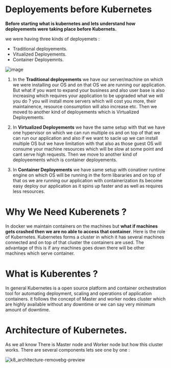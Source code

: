 # Deployements before Kubernetes
**Before starting what is kubernetes and lets understand how deployements were taking place before Kubernets.**

we were having three kinds of deployemets : 
- Traditional deployements.
- Vitualized Deployements.
- Container Deployemnts.

![image](https://user-images.githubusercontent.com/69069614/180745350-18e3b73e-c0b4-4be0-85af-46fdd2ff0f2e.png)

1. In the **Traditional deployements** we have our server/machine on which we were installing our OS and on that OS we are running our application. But what if you want to expand your business and also user base is also increasing which requires your application to be upgraded what we will you do ? you will install more servers which will cost you more, their maintainence, resource consumption will also increase etc. Then we moved to another kind of deployements which is Virtualized Deployements.

2. In **Virtualized Deployements** we have the same setup with that we have one hypervisor on which we can run multiple os and on top of that we can run our application and also if we want to sacle up we can install multiple OS but we have limitation with that also as those guest OS will consume your machine resources which will be slow at some point and cant serve high requests. Then we move to another kind of deployeements which is container deployements.

3. In **Container Deployements** we have same setup with conatiner runtime engine on which OS will be running in the form libararies and on top of that os we are running our application with containerization its become easy deploy our application as it spins up faster and as well as requires less resources.

# Why We Need Kuberenets ?

In docker we maintain containers on the machines but **what if machines gets crashed then we are no able to access that container**. Here is the role of Kubernetes. Kubernetes forms a cluster in which it has several machines connected and on top of that cluster the containers are used. The advantage of this is if any machines goes down there will be other machines which serve container.

# What is Kuberentes ?
In general Kubernetes is a open source platform and container orchestration tool for automating deployment, scaling and operations of application containers.
it follows the concept of Master and worker nodes cluster which are highly available without any downtime or we can say very minimum amount of downtime.

# Architecture of Kubernetes.
As we all know There is Master node and Worker node but how this cluster works. There are several components lets see one by one : 


![k8_architecture-removebg-preview](https://user-images.githubusercontent.com/69069614/181056970-cece8ac9-4597-45b9-b447-e2f90f8ddd67.png)







